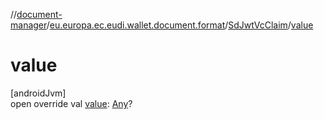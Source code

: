 //[document-manager](../../../index.md)/[eu.europa.ec.eudi.wallet.document.format](../index.md)/[SdJwtVcClaim](index.md)/[value](value.md)

# value

[androidJvm]\
open override val [value](value.md): [Any](https://kotlinlang.org/api/latest/jvm/stdlib/kotlin-stdlib/kotlin/-any/index.html)?
